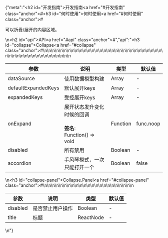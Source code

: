 {"meta":"<h2 id=\"&#x5F00;&#x53D1;&#x6307;&#x5357;\">&#x5F00;&#x53D1;&#x6307;&#x5357;<a href=\"#&#x5F00;&#x53D1;&#x6307;&#x5357;\" class=\"anchor\">#</a></h2><h3 id=\"&#x4F55;&#x65F6;&#x4F7F;&#x7528;\">&#x4F55;&#x65F6;&#x4F7F;&#x7528;<a href=\"#&#x4F55;&#x65F6;&#x4F7F;&#x7528;\" class=\"anchor\">#</a></h3><p>&#x53EF;&#x4EE5;&#x6298;&#x53E0;/&#x5C55;&#x5F00;&#x7684;&#x5185;&#x5BB9;&#x533A;&#x57DF;&#x3002;</p>\n<h2 id=\"api\">API<a href=\"#api\" class=\"anchor\">#</a></h2>","api":"<h3 id=\"collapse\">Collapse<a href=\"#collapse\" class=\"anchor\">#</a></h3><table>\n<thead>\n<tr>\n<th>&#x53C2;&#x6570;</th>\n<th>&#x8BF4;&#x660E;</th>\n<th>&#x7C7B;&#x578B;</th>\n<th>&#x9ED8;&#x8BA4;&#x503C;</th>\n</tr>\n</thead>\n<tbody>\n<tr>\n<td>dataSource</td>\n<td>&#x4F7F;&#x7528;&#x6570;&#x636E;&#x6A21;&#x578B;&#x6784;&#x5EFA;</td>\n<td>Array</td>\n<td>-</td>\n</tr>\n<tr>\n<td>defaultExpandedKeys</td>\n<td>&#x9ED8;&#x8BA4;&#x5C55;&#x5F00;keys</td>\n<td>Array</td>\n<td>-</td>\n</tr>\n<tr>\n<td>expandedKeys</td>\n<td>&#x53D7;&#x63A7;&#x5C55;&#x5F00;keys</td>\n<td>Array</td>\n<td>-</td>\n</tr>\n<tr>\n<td>onExpand</td>\n<td>&#x5C55;&#x5F00;&#x72B6;&#x6001;&#x53D1;&#x5347;&#x53D8;&#x5316;&#x65F6;&#x5019;&#x7684;&#x56DE;&#x8C03;<br><br><strong>&#x7B7E;&#x540D;</strong>:<br>Function() =&gt; void</td>\n<td>Function</td>\n<td>func.noop</td>\n</tr>\n<tr>\n<td>disabled</td>\n<td>&#x6240;&#x6709;&#x7981;&#x7528;</td>\n<td>Boolean</td>\n<td>-</td>\n</tr>\n<tr>\n<td>accordion</td>\n<td>&#x624B;&#x98CE;&#x7434;&#x6A21;&#x5F0F;&#xFF0C;&#x4E00;&#x6B21;&#x53EA;&#x80FD;&#x6253;&#x5F00;&#x4E00;&#x4E2A;</td>\n<td>Boolean</td>\n<td>false</td>\n</tr>\n</tbody>\n</table>\n<h3 id=\"collapse-panel\">Collapse.Panel<a href=\"#collapse-panel\" class=\"anchor\">#</a></h3><table>\n<thead>\n<tr>\n<th>&#x53C2;&#x6570;</th>\n<th>&#x8BF4;&#x660E;</th>\n<th>&#x7C7B;&#x578B;</th>\n<th>&#x9ED8;&#x8BA4;&#x503C;</th>\n</tr>\n</thead>\n<tbody>\n<tr>\n<td>disabled</td>\n<td>&#x662F;&#x5426;&#x7981;&#x6B62;&#x7528;&#x6237;&#x64CD;&#x4F5C;</td>\n<td>Boolean</td>\n<td>-</td>\n</tr>\n<tr>\n<td>title</td>\n<td>&#x6807;&#x9898;</td>\n<td>ReactNode</td>\n<td>-</td>\n</tr>\n</tbody>\n</table>\n"}
